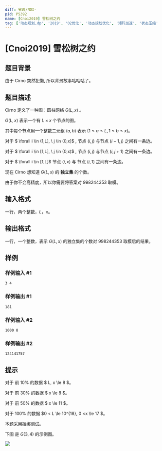 ```yaml
---
diff: 省选/NOI-
pid: P5392
name: [Cnoi2019] 雪松树之约
tag: ['动态规划,dp', '2019', 'O2优化', '动态规划优化', '矩阵加速', '状态压缩']
---
```

# [Cnoi2019] 雪松树之约
## 题目背景

由于 Cirno 突然犯懒, 所以背景故事咕咕咕了。
## 题目描述

Cirno 定义了一种图：圆柱网络 $G( L, x )$ 。

$G(L, x)$ 表示一个有 $L \times x$ 个节点的图。

其中每个节点用一个整数二元组 $( a, b )$ 表示 $( 1 \le a \le L, 1 \le b \le x )$。

对于 $ \forall i \in (1,L], \ j \in (0,x]$ , 节点 $(i, j)$ 与节点 $(i - 1, j)$ 之间有一条边。

对于 $ \forall i \in [1,L], \ j \in (0,x)$ , 节点 $(i, j)$ 与节点 $(i, j +1)$ 之间有一条边。

对于 $ \forall i \in [1,L]$ 节点 $(i, x)$ 与 节点 $(i, 1)$ 之间有一条边。

现在 Cirno 想知道 $G( L, x )$ 的 **独立集** 的个数。

由于你不会高精度，所以你需要将答案对 $998244353$ 取模。

## 输入格式

一行，两个整数，$L$，$x$。
## 输出格式

一行，一个整数，表示 $G(L,x)$ 的独立集的个数对 $998244353$ 取模后的结果。
## 样例

### 样例输入 #1
```
3 4
```
### 样例输出 #1
```
181
```
### 样例输入 #2
```
1000 8
```
### 样例输出 #2
```
124141757
```
## 提示

对于 前 $10\%$ 的数据 $ L, x \le 8 $。

对于 前 $30\%$ 的数据 $ x \le 8 $。

对于 前 $50\%$ 的数据 $ x \le 11 $。

对于 $100\%$ 的数据 $0 < L \le 10^{18}, 0 <x \le 17 $。

本题采用捆绑测试。

下图 是 $G( 3, 4 )$ 的示例图。

![](https://cdn.luogu.com.cn/upload/pic/56163.png)
